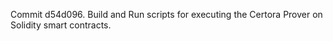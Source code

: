 Commit d54d096.                    Build and Run scripts for executing the Certora Prover on Solidity smart contracts.